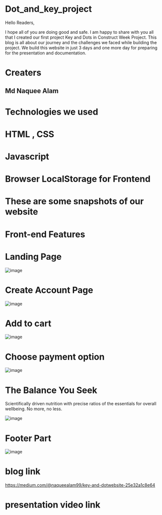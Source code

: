# Dot_and_key_project

Hello Readers,


I hope all of you are doing good and safe. I am happy to share with you all that I created our first project Key and Dots in Construct Week Project. This blog is all about our journey and the challenges we faced while building the project. We build this website in just 3 days and one more day for preparing for the presentation and documentation.


# Creaters
## Md Naquee Alam

# Technologies we used
# HTML , CSS
# Javascript
# Browser LocalStorage for Frontend

# These are some snapshots of our website
# Front-end Features
# Landing Page
![image](https://user-images.githubusercontent.com/100348982/161198822-a3d25816-981a-4551-a43a-3befd3dbe67d.png)

# Create Account Page
![image](https://user-images.githubusercontent.com/100348982/161201663-e20d94d2-9977-49a8-b711-9c6a19d65634.png)

# Add to cart

![image](https://user-images.githubusercontent.com/100348982/161201890-dcc72fbb-b506-4018-a4e2-abbd630554a2.png)
# Choose payment option
![image](https://user-images.githubusercontent.com/100348982/161202086-631d79cf-5d6d-4d16-9ea8-f2f4d1396f50.png)
# The Balance You Seek
Scientifically driven nutrition with precise ratios of the essentials for overall wellbeing. No more, no less.

![image](https://user-images.githubusercontent.com/100348982/161202323-4c05f8c8-e71d-4a88-b8a7-16c586b3508f.png)


# Footer Part
![image](https://user-images.githubusercontent.com/100348982/161202537-ced14718-1c95-4287-855c-12fdefa06f50.png)

# blog link
https://medium.com/@naqueealam99/key-and-dotwebsite-25e32a1c8e64

# presentation video link



